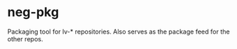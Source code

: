 # neg-pkg
Packaging tool for lv-* repositories. Also serves as the package feed for the other repos.
